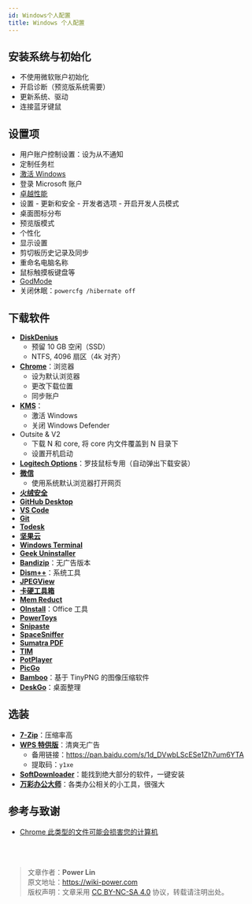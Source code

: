 ```yaml
---
id: Windows个人配置
title: Windows 个人配置
---
```


## 安装系统与初始化

- 不使用微软账户初始化
- 开启诊断（预览版系统需要）
- 更新系统、驱动
- 连接蓝牙键鼠

## 设置项

- 用户账户控制设置：设为从不通知
- 定制任务栏
- [激活 Windows](https://bobi.site/archives/57)
- 登录 Microsoft 账户
- [卓越性能](https://bobi.site/archives/875)
- 设置 - 更新和安全 - 开发者选项 - 开启开发人员模式
- 桌面图标分布
- 预览版模式
- 个性化
- 显示设置
- 剪切板历史记录及同步
- 重命名电脑名称
- 鼠标触摸板键盘等
- [GodMode](https://github.com/linyuxuanlin/File-host/tree/main/software/GodMode.lnk)
- 关闭休眠：`powercfg /hibernate off`

## 下载软件

- [**DiskDenius**](https://www.diskgenius.cn/download.php)
  - 预留 10 GB 空闲（SSD）
  - NTFS, 4096 扇区（4k 对齐）
- [**Chrome**](https://www.google.cn/chrome/)：浏览器
  - 设为默认浏览器
  - 更改下载位置
  - 同步账户
- [**KMS**](https://github.com/linyuxuanlin/File-host/tree/main/software/KMS.exe)：
  - 激活 Windows
  - 关闭 Windows Defender
- Outsite & V2
  - 下载 N 和 core, 将 core 内文件覆盖到 N 目录下
  - 设置开机启动
- [**Logitech Options**](https://www.logitech.com.cn/zh-cn/product/options)：罗技鼠标专用（自动弹出下载安装）
- [**微信**](https://pc.weixin.qq.com/?t=win_weixin&lang=zh_CN)
  - 使用系统默认浏览器打开网页
- [**火绒安全**](https://www.huorong.cn/)
- [**GitHub Desktop**](https://desktop.github.com)
- [**VS Code**](https://code.visualstudio.com/)
- [**Git**](https://git-scm.com/downloads)
- [**Todesk**](https://www.todesk.com/download.html)
- [**坚果云**](https://www.jianguoyun.com/s/downloads)
- [**Windows Terminal**](https://github.com/microsoft/terminal/releases/)
- [**Geek Uninstaller**](https://github.com/linyuxuanlin/File-host/tree/main/software/geekuninstaller.exe)
- [**Bandizip**](https://github.com/linyuxuanlin/File-host/tree/main/software/Bandizip.exe)：无广告版本
- [**Dism++**](https://www.chuyu.me/zh-Hans/)：系统工具
- [**JPEGView**](https://github.com/linyuxuanlin/File-host/tree/main/software/JPEGView64.zip)
- [**卡硬工具箱**](http://www.kbtool.cn/down.php)
- [**Mem Reduct**](https://github.com/henrypp/memreduct/releases)
- [**OInstall**](https://github.com/linyuxuanlin/File-host/tree/main/software/OInstall.exe)：Office 工具
- [**PowerToys**](https://github.com/microsoft/PowerToys/releases/)
- [**Snipaste**](https://zh.snipaste.com/download.html)
- [**SpaceSniffer**](https://github.com/linyuxuanlin/File-host/tree/main/software/SpaceSniffer.exe)
- [**Sumatra PDF**](https://www.sumatrapdfreader.org/download-free-pdf-viewer.html)
- [**TIM**](https://tim.qq.com/download.html)
- [**PotPlayer**](https://daumpotplayer.com/download/)
- [**PicGo**](https://github.com/Molunerfinn/PicGo/releases/tag/v2.3.0-beta.4)
- [**Bamboo**](https://christopherwk210.github.io/bamboo/)：基于 TinyPNG 的图像压缩软件
- [**DeskGo**](https://pm.myapp.com/invc/xfspeed/qqpcmgr/data/DeskGo_2_9_1051_127_lite.exe)：桌面整理

## 选装

- [**7-Zip**](https://github.com/linyuxuanlin/File-host/tree/main/software/7z.exe)：压缩率高
- [**WPS 特供版**](http://wpspro.support.wps.cn/gov/guangdong/chaozhou/installation/WPS%20Office%202019%20%E4%B8%93%E4%B8%9A%E7%89%88%EF%BC%88%E6%BD%AE%E5%B7%9E%E5%B8%82%E5%85%9A%E6%94%BF%E6%9C%BA%E5%85%B3%E5%8D%95%E4%BD%8D%EF%BC%89.exe)：清爽无广告
  - 备用链接：https://pan.baidu.com/s/1d_DVwbLScESe1Zh7um6YTA
  - 提取码：`y1xe`
- [**SoftDownloader**](https://github.com/linyuxuanlin/File-host/tree/main/software/SoftDownloader.zip)：能找到绝大部分的软件，一键安装
- [**万彩办公大师**](https://github.com/linyuxuanlin/File-host/tree/main/software/OfficeBox.zip)：各类办公相关的小工具，很强大

## 参考与致谢

- [Chrome 此类型的文件可能会损害您的计算机](https://zhidao.baidu.com/question/326859904713262805.html)

<br />

<br />

> 文章作者：**Power Lin**  
> 原文地址：<https://wiki-power.com>  
> 版权声明：文章采用 [CC BY-NC-SA 4.0](https://creativecommons.org/licenses/by/4.0/deed.zh) 协议，转载请注明出处。
